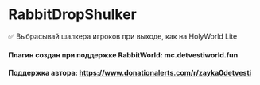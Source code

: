 # RabbitDropShulker
✅ Выбрасывай шалкера игроков при выходе, как на HolyWorld Lite

#### Плагин создан при поддержке RabbitWorld: mc.detvestiworld.fun
#### Поддержка автора: https://www.donationalerts.com/r/zayka0detvesti
